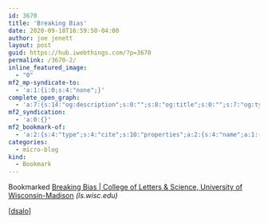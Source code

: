 ```yaml
---
id: 3670
title: 'Breaking Bias'
date: 2020-09-18T16:59:50-04:00
author: joe jenett
layout: post
guid: https://hub.iwebthings.com/?p=3670
permalink: /3670-2/
inline_featured_image:
  - "0"
mf2_mp-syndicate-to:
  - 'a:1:{i:0;s:4:"none";}'
complete_open_graph:
  - 'a:7:{s:14:"og:description";s:0:"";s:8:"og:title";s:0:"";s:7:"og:type";s:0:"";s:12:"twitter:card";s:7:"summary";s:15:"twitter:creator";s:0:"";s:19:"twitter:description";s:0:"";s:8:"og:image";s:0:"";}'
mf2_syndication:
  - 'a:0:{}'
mf2_bookmark-of:
  - 'a:2:{s:4:"type";s:4:"cite";s:10:"properties";a:2:{s:4:"name";a:1:{i:0;s:77:"Breaking Bias | College of Letters & Science, University of Wisconsin-Madison";}s:3:"url";a:1:{i:0;s:38:"https://ls.wisc.edu/news/breaking-bias";}}}'
categories:
  - micro-blog
kind:
  - Bookmark
---
```

Bookmarked [Breaking Bias | College of Letters & Science, University of Wisconsin-Madison](https://ls.wisc.edu/news/breaking-bias) _(ls.wisc.edu)_

\[[dsalo](https://pinboard.in/u:dsalo "dsalo")\]